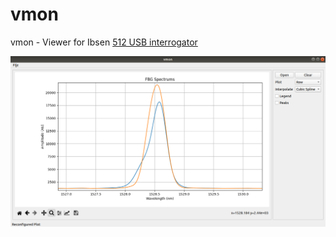 # vmon
vmon - Viewer for Ibsen [512 USB interrogator](https://ibsen.com/products/interrogation-monitors/i-mon-usb/i-mon-256-512-usb/)

<p align="center">
  <img src="docs/images/vmon.png">
</p>
